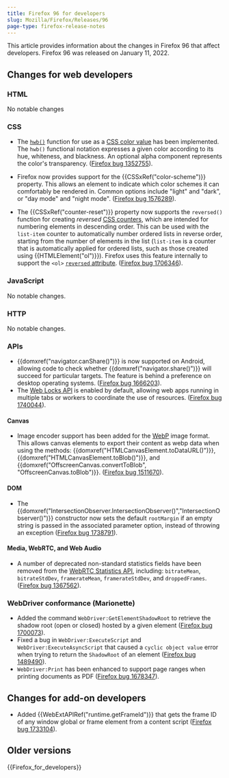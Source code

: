```yaml
---
title: Firefox 96 for developers
slug: Mozilla/Firefox/Releases/96
page-type: firefox-release-notes
---
```




This article provides information about the changes in Firefox 96 that affect developers. Firefox 96 was released on January 11, 2022.

## Changes for web developers

### HTML

No notable changes

### CSS

- The [`hwb()`](/Web/CSS/color_value/hwb) function for use as a [CSS color value](/Web/CSS/color_value) has been implemented. The `hwb()` functional notation expresses a given color according to its hue, whiteness, and blackness. An optional alpha component represents the color's transparency. ([Firefox bug 1352755](https://bugzil.la/1352755)).

- Firefox now provides support for the {{CSSxRef("color-scheme")}} property. This allows an element to indicate which color schemes it can comfortably be rendered in. Common options include "light" and "dark", or "day mode" and "night mode". ([Firefox bug 1576289](https://bugzil.la/1576289)).

- The {{CSSxRef("counter-reset")}} property now supports the `reversed()` function for creating _reversed_ [CSS counters](/Web/CSS/CSS_counter_styles/Using_CSS_counters), which are intended for numbering elements in descending order.
  This can be used with the `list-item` counter to automatically number ordered lists in reverse order, starting from the number of elements in the list
  (`list-item` is a counter that is automatically applied for ordered lists, such as those created using {{HTMLElement("ol")}}).
  Firefox uses this feature internally to support the `<ol>` [`reversed` attribute](/Web/HTML/Element/ol#reversed).
  ([Firefox bug 1706346](https://bugzil.la/1706346)).

### JavaScript

No notable changes.

### HTTP

No notable changes.

### APIs

- {{domxref("navigator.canShare()")}} is now supported on Android, allowing code to check whether {{domxref("navigator.share()")}} will succeed for particular targets.
  The feature is behind a preference on desktop operating systems.
  ([Firefox bug 1666203](https://bugzil.la/1666203)).
- The [Web Locks API](/Web/API/Web_Locks_API) is enabled by default, allowing web apps running in multiple tabs or workers to coordinate the use of resources. ([Firefox bug 1740044](https://bugzil.la/1740044)).

#### Canvas

- Image encoder support has been added for the [WebP](/Web/Media/Formats/Image_types#webp_image) image format.
  This allows canvas elements to export their content as webp data when using the methods: {{domxref("HTMLCanvasElement.toDataURL()")}}, {{domxref("HTMLCanvasElement.toBlob()")}}, and {{domxref("OffscreenCanvas.convertToBlob", "OffscreenCanvas.toBlob")}}.
  ([Firefox bug 1511670](https://bugzil.la/1511670)).

#### DOM

- The {{domxref("IntersectionObserver.IntersectionObserver()","IntersectionObserver()")}} constructor now sets the default `rootMargin` if an empty string is passed in the associated parameter option, instead of throwing an exception ([Firefox bug 1738791](https://bugzil.la/1738791)).

#### Media, WebRTC, and Web Audio

- A number of deprecated non-standard statistics fields have been removed from the [WebRTC Statistics API](/Web/API/WebRTC_Statistics_API), including: `bitrateMean`, `bitrateStdDev`, `framerateMean`, `framerateStdDev`, and `droppedFrames`.
  ([Firefox bug 1367562](https://bugzil.la/1367562)).

### WebDriver conformance (Marionette)

- Added the command `WebDriver:GetElementShadowRoot` to retrieve the shadow root (open or closed) hosted by a given element ([Firefox bug 1700073](https://bugzil.la/1700073)).
- Fixed a bug in `WebDriver:ExecuteScript` and `WebDriver:ExecuteAsyncScript` that caused a `cyclic object value` error when trying to return the `ShadowRoot` of an element ([Firefox bug 1489490](https://bugzil.la/1489490)).
- `WebDriver:Print` has been enhanced to support page ranges when printing documents as PDF ([Firefox bug 1678347](https://bugzil.la/1678347)).

## Changes for add-on developers

- Added {{WebExtAPIRef("runtime.getFrameId")}} that gets the frame ID of any window global or frame element from a content script ([Firefox bug 1733104](https://bugzil.la/1733104)).

## Older versions

{{Firefox_for_developers}}
